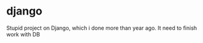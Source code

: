 # django

Stupid project on Django, which i done more than year ago. It need to finish work with DB
